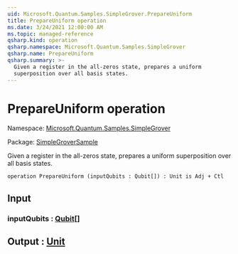 ```yaml
---
uid: Microsoft.Quantum.Samples.SimpleGrover.PrepareUniform
title: PrepareUniform operation
ms.date: 3/24/2021 12:00:00 AM
ms.topic: managed-reference
qsharp.kind: operation
qsharp.namespace: Microsoft.Quantum.Samples.SimpleGrover
qsharp.name: PrepareUniform
qsharp.summary: >-
  Given a register in the all-zeros state, prepares a uniform
  superposition over all basis states.
---
```


# PrepareUniform operation

Namespace: [Microsoft.Quantum.Samples.SimpleGrover](xref:Microsoft.Quantum.Samples.SimpleGrover)

Package: [SimpleGroverSample](https://nuget.org/packages/SimpleGroverSample)


Given a register in the all-zeros state, prepares a uniformsuperposition over all basis states.

```qsharp
operation PrepareUniform (inputQubits : Qubit[]) : Unit is Adj + Ctl
```


## Input

### inputQubits : [Qubit](xref:microsoft.quantum.lang-ref.qubit)[]





## Output : [Unit](xref:microsoft.quantum.lang-ref.unit)

